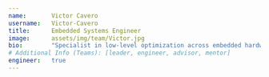 ```yaml
---
name:       Victor Cavero
username:   Victor-Cavero
title:      Embedded Systems Engineer
image:      assets/img/team/Victor.jpg
bio:        "Specialist in low-level optimization across embedded hardware systems."
# Additional Info (Teams): [leader, engineer, advisor, mentor]
engineer:   true
---
```

